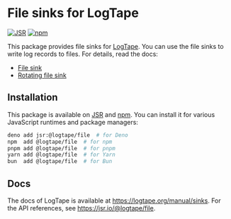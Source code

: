 <!-- deno-fmt-ignore-file -->

File sinks for LogTape
======================

[![JSR][JSR badge]][JSR]
[![npm][npm badge]][npm]

This package provides file sinks for [LogTape].  You can use the file sinks to
write log records to files.  For details, read the docs:

 -  [File sink]
 -  [Rotating file sink]

[JSR]: https://jsr.io/@logtape/file
[JSR badge]: https://jsr.io/badges/@logtape/file
[npm]: https://www.npmjs.com/package/@logtape/file
[npm badge]: https://img.shields.io/npm/v/@logtape/file?logo=npm
[LogTape]: https://logtape.org/
[File sink]: https://logtape.org/manual/sinks#file-sink
[Rotating file sink]: https://logtape.org/manual/sinks#rotating-file-sink


Installation
------------

This package is available on [JSR] and [npm].  You can install it for various
JavaScript runtimes and package managers:

~~~~ sh
deno add jsr:@logtape/file  # for Deno
npm  add @logtape/file  # for npm
pnpm add @logtape/file  # for pnpm
yarn add @logtape/file  # for Yarn
bun  add @logtape/file  # for Bun
~~~~


Docs
----

The docs of LogTape is available at <https://logtape.org/manual/sinks>.
For the API references, see <https://jsr.io/@logtape/file>.
